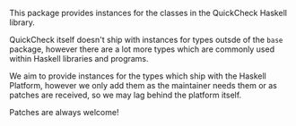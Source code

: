 This package provides instances for the classes in the QuickCheck Haskell library.

QuickCheck itself doesn't ship with instances for types outsde of the `base` package, however there are a lot more types which are commonly used within Haskell libraries and programs.

We aim to provide instances for the types which ship with the Haskell Platform, however we only add them as the maintainer needs them or as patches are received, so we may lag behind the platform itself.

Patches are always welcome!
